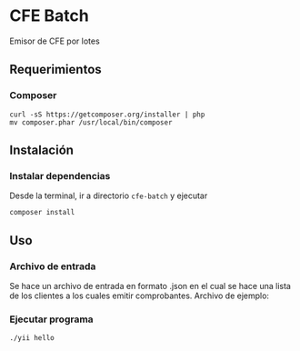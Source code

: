 # CFE Batch
Emisor de CFE por lotes
## Requerimientos
### Composer
```
curl -sS https://getcomposer.org/installer | php
mv composer.phar /usr/local/bin/composer
```
## Instalación
### Instalar dependencias
Desde la terminal, ir a directorio `cfe-batch` y ejecutar
```
composer install
```
## Uso
### Archivo de entrada
Se hace un archivo de entrada en formato .json en el cual se hace una lista de los clientes a los cuales emitir comprobantes. Archivo de ejemplo: 

### Ejecutar programa
```
./yii hello
```
